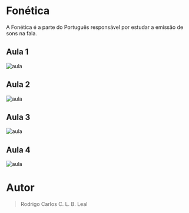
# Fonética

A Fonética é a parte do Português responsável por estudar a emissão de sons na fala.

## Aula 1

![aula](https://github.com/rodrigocarlos2/Fon-tica/tree/master/Aula%201)

## Aula 2

![aula](https://github.com/rodrigocarlos2/Fon-tica/tree/master/Aula%202)

## Aula 3

![aula](https://github.com/rodrigocarlos2/Fon-tica/tree/master/Aula%203)

## Aula 4

![aula](https://github.com/rodrigocarlos2/Fon-tica/tree/master/Aula%204)

# Autor

> Rodrigo Carlos C. L. B. Leal